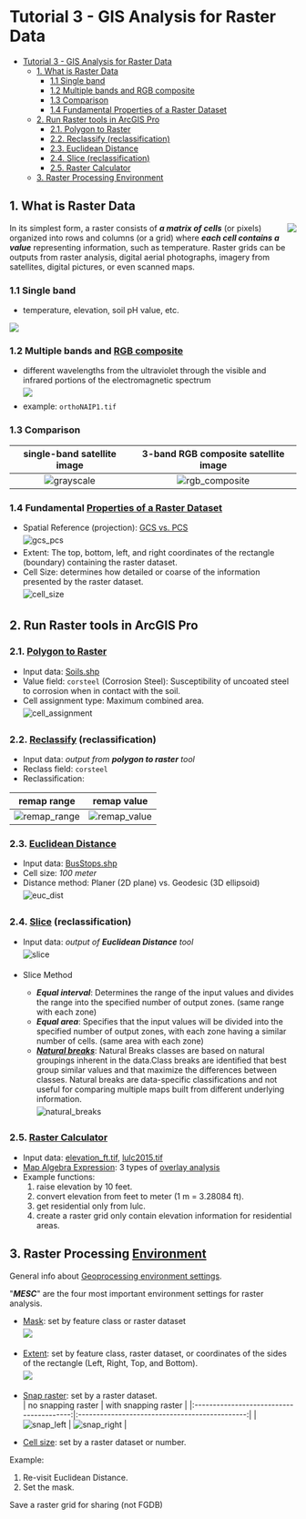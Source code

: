 # Tutorial 3 - GIS Analysis for Raster Data

- [Tutorial 3 - GIS Analysis for Raster Data](#tutorial-3---gis-analysis-for-raster-data)
  - [1. What is Raster Data](#1-what-is-raster-data)
    - [1.1 Single band](#11-single-band)
    - [1.2 Multiple bands and RGB composite](#12-multiple-bands-and-rgb-composite)
    - [1.3 Comparison](#13-comparison)
    - [1.4 Fundamental Properties of a Raster Dataset](#14-fundamental-properties-of-a-raster-dataset)
  - [2. Run Raster tools in ArcGIS Pro](#2-run-raster-tools-in-arcgis-pro)
    - [2.1. Polygon to Raster](#21-polygon-to-raster)
    - [2.2. Reclassify (reclassification)](#22-reclassify-reclassification)
    - [2.3. Euclidean Distance](#23-euclidean-distance)
    - [2.4. Slice (reclassification)](#24-slice-reclassification)
    - [2.5. Raster Calculator](#25-raster-calculator)
  - [3. Raster Processing Environment](#3-raster-processing-environment)

## 1. What is Raster Data

<img align="right" src="img\rasterbands.png">

In its simplest form, a raster consists of ***a matrix of cells*** (or pixels) organized into rows and columns (or a grid) where ***each cell contains a value*** representing information, such as temperature. Raster grids can be outputs from raster analysis, digital aerial photographs, imagery from satellites, digital pictures, or even scanned maps.

### 1.1 Single band

- temperature, elevation, soil pH value, etc.

<img src="img\raster_colormap.gif">

### 1.2 Multiple bands and [RGB composite](https://desktop.arcgis.com/en/arcmap/10.3/manage-data/raster-and-img/renderers-used-to-display-raster-data.htm#ESRI_SECTION2_6DA80CD25C02461BBD61A752F92D2E6D)

- different wavelengths from the ultraviolet through the visible and infrared portions of the electromagnetic spectrum <br> <img vspace="5px" src="img\rgb_composite.gif">
- example: ```orthoNAIP1.tif```

### 1.3 Comparison

|    single-band satellite image     |    3-band RGB composite satellite image    |
|:----------------------------------:|:------------------------------------------:|
| ![grayscale](img/grayscale.png) | ![rgb_composite](img/rgb_composite.png) |

### 1.4 Fundamental [Properties of a Raster Dataset](https://pro.arcgis.com/en/pro-app/latest/help/data/imagery/raster-dataset-properties.htm)

- Spatial Reference (projection): [GCS vs. PCS](https://www.esri.com/arcgis-blog/products/arcgis-pro/mapping/coordinate-systems-difference/)
<br> <img alt="gcs_pcs" src="img/gcs_pcs.png" vspace="5px">
- Extent: The top, bottom, left, and right coordinates of the rectangle (boundary) containing the raster dataset.
- Cell Size: determines how detailed or coarse of the information presented by the raster dataset. <br> <img alt="cell_size" src="img/cellSize.gif" vspace="5px">

## 2. Run Raster tools in ArcGIS Pro

### 2.1. [Polygon to Raster](https://pro.arcgis.com/en/pro-app/latest/tool-reference/conversion/polygon-to-raster.htm)

- Input data: [Soils.shp](../datasets/soils.md)
- Value field: ```corsteel``` (Corrosion Steel): Susceptibility of uncoated steel to corrosion when in contact with the soil.
- Cell assignment type: Maximum combined area. <br> <img alt="cell_assignment" src="img/cell_alignment.png" vspace="5px">

### 2.2. [Reclassify](https://pro.arcgis.com/en/pro-app/tool-reference/spatial-analyst/reclassify.htm) (reclassification)

- Input data: _output from **polygon to raster** tool_
- Reclass field: ```corsteel```
- Reclassification:

|            remap range                 |                remap value                 |
|:--------------------------------------:|:------------------------------------------:|
| ![remap_range](img/remap_range.gif) | ![remap_value](img/remap_value.gif)     |

### 2.3. [Euclidean Distance](https://pro.arcgis.com/en/pro-app/tool-reference/spatial-analyst/euclidean-distance.htm)

- Input data: [BusStops.shp](../datasets/transit.md)
- Cell size: _100 meter_
- Distance method: Planer (2D plane) vs. Geodesic (3D ellipsoid) <br> <img alt="euc_dist" src="img/eucdist.gif" vspace="5px">

### 2.4. [Slice](https://pro.arcgis.com/en/pro-app/tool-reference/spatial-analyst/slice.htm) (reclassification)

- Input data: _output of **Euclidean Distance** tool_ <br><img alt="slice" src="img\slice.gif" vspace="5px">

- Slice Method
  - **_Equal interval_**: Determines the range of the input values and divides the range into the specified number of output zones. (same range with each zone)
  - **_Equal area_**: Specifies that the input values will be divided into the specified number of output zones, with each zone having a similar number of cells. (same area with each zone)
  - [**_Natural breaks_**](https://www.spatialanalysisonline.com/HTML/index.html?classification_and_clustering.htm#:~:text=Natural+breaks%2FJenks): Natural Breaks classes are based on natural groupings inherent in the data.Class breaks are identified that best group similar values and that maximize the differences between classes. Natural breaks are data-specific classifications and not useful for comparing multiple maps built from different underlying information. <br> <img alt="natural_breaks" src="img\naturalbreaks.png" vspace="5px">

### 2.5. [Raster Calculator](https://pro.arcgis.com/en/pro-app/tool-reference/spatial-analyst/raster-calculator.htm)

- Input data: [elevation_ft.tif](../datasets/DEM/dem.md), [lulc2015.tif](../datasets/lulc/lulc.md)
- [Map Algebra Expression](https://pro.arcgis.com/en/pro-app/help/analysis/spatial-analyst/mapalgebra/working-with-operators.htm):
  3 types of [overlay analysis](https://github.com/chjch/LAA4356/blob/master/tutorials/3-raster_geoprocessing.md#4-map-algebra)
- Example functions:
  1. raise elevation by 10 feet.
  2. convert elevation from feet to meter (1 m = 3.28084 ft).
  3. get residential only from lulc.
  4. create a raster grid only contain elevation information for residential areas.

## 3. Raster Processing [Environment](https://pro.arcgis.com/en/pro-app/latest/tool-reference/environment-settings/an-overview-of-geoprocessing-environment-settings.htm)

General info about [Geoprocessing environment settings](https://pro.arcgis.com/en/pro-app/latest/tool-reference/environment-settings/what-is-a-geoprocessing-environment.htm).

"**_MESC_**" are the four most important environment settings for raster analysis.

- [Mask](https://pro.arcgis.com/en/pro-app/tool-reference/environment-settings/mask.htm): set by feature class or raster dataset <br> <img vspace="5px" src="img\mask.gif">
- [Extent](https://pro.arcgis.com/en/pro-app/tool-reference/environment-settings/output-extent.htm): set by feature class, raster dataset, or coordinates of the sides of the rectangle (Left, Right, Top, and Bottom). <br> <img vspace="5px" src="img\extent.png">
- [Snap raster](https://pro.arcgis.com/en/pro-app/tool-reference/environment-settings/snap-raster.htm): set by a raster dataset. <br> 
  |            no snapping raster            |            with snapping raster                |
  |:----------------------------------------:|:----------------------------------------------:|
  | ![snap_left](img/snapRaster_left.png) | ![snap_right](img/snapRaster_right.png)     |

- [Cell size](https://pro.arcgis.com/en/pro-app/tool-reference/environment-settings/cell-size.htm): set by a raster dataset or number.

Example:

1. Re-visit Euclidean Distance.
2. Set the mask.

Save a raster grid for sharing (not FGDB)
